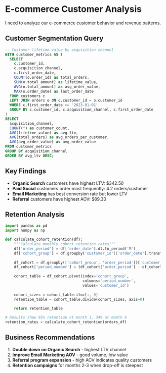 # E-commerce Customer Analysis

I need to analyze our e-commerce customer behavior and revenue patterns.

## Customer Segmentation Query

```sql
-- Customer lifetime value by acquisition channel
WITH customer_metrics AS (
  SELECT 
    c.customer_id,
    c.acquisition_channel,
    c.first_order_date,
    COUNT(o.order_id) as total_orders,
    SUM(o.total_amount) as lifetime_value,
    AVG(o.total_amount) as avg_order_value,
    MAX(o.order_date) as last_order_date
  FROM customers c
  LEFT JOIN orders o ON c.customer_id = o.customer_id
  WHERE c.first_order_date >= '2023-01-01'
  GROUP BY c.customer_id, c.acquisition_channel, c.first_order_date
)
SELECT 
  acquisition_channel,
  COUNT(*) as customer_count,
  AVG(lifetime_value) as avg_ltv,
  AVG(total_orders) as avg_orders_per_customer,
  AVG(avg_order_value) as avg_order_value
FROM customer_metrics
GROUP BY acquisition_channel
ORDER BY avg_ltv DESC;
```

## Key Findings

- **Organic Search** customers have highest LTV: $342.50
- **Paid Social** customers order most frequently: 4.2 orders/customer
- **Email Marketing** has best conversion rate but lower LTV
- **Referral** customers have highest AOV: $89.30

## Retention Analysis

```python
import pandas as pd
import numpy as np

def calculate_cohort_retention(df):
    """Calculate monthly cohort retention rates"""
    df['order_period'] = df['order_date'].dt.to_period('M')
    df['cohort_group'] = df.groupby('customer_id')['order_date'].transform('min').dt.to_period('M')
    
    df_cohort = df.groupby(['cohort_group', 'order_period'])['customer_id'].nunique().reset_index()
    df_cohort['period_number'] = (df_cohort['order_period'] - df_cohort['cohort_group']).apply(attrgetter('n'))
    
    cohort_table = df_cohort.pivot(index='cohort_group', 
                                   columns='period_number', 
                                   values='customer_id')
    
    cohort_sizes = cohort_table.iloc[:, 0]
    retention_table = cohort_table.divide(cohort_sizes, axis=0)
    
    return retention_table

# Results show 65% retention at month 1, 34% at month 6
retention_rates = calculate_cohort_retention(orders_df)
```

## Business Recommendations

1. **Double down on Organic Search** - highest LTV channel
2. **Improve Email Marketing AOV** - good volume, low value
3. **Referral program expansion** - high AOV indicates quality customers
4. **Retention campaigns** for months 2-3 when drop-off is steepest
